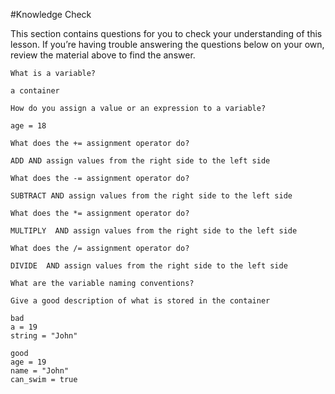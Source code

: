 #Knowledge Check

This section contains questions for you to check your understanding of this lesson. If you’re having trouble answering the questions below on your own, review the material above to find the answer.

```
What is a variable?

a container

How do you assign a value or an expression to a variable?

age = 18

What does the += assignment operator do?

ADD AND assign values from the right side to the left side

What does the -= assignment operator do?

SUBTRACT AND assign values from the right side to the left side

What does the *= assignment operator do?

MULTIPLY  AND assign values from the right side to the left side

What does the /= assignment operator do?

DIVIDE  AND assign values from the right side to the left side

What are the variable naming conventions?

Give a good description of what is stored in the container

bad
a = 19
string = "John"

good
age = 19
name = "John"
can_swim = true
```